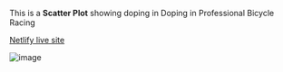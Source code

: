 This is a **Scatter Plot** showing doping in Doping in Professional Bicycle Racing

[Netlify live site](https://nkp1111-d3-visualization-scatter-plot.netlify.app/)


![image](https://user-images.githubusercontent.com/105532413/190070210-5ffcaf87-0b67-4d98-a8c4-d3f309ab8181.png)

